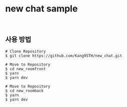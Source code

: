 # new chat sample

&nbsp;

## 사용 방법

```
# Clone Repository
$ git clone https://github.com/Kang95TH/new_chat.git

# Move to Repository
$ cd new_roomfront
$ yarn
$ yarn dev

# Move to Repository
$ cd new_roomback
$ yarn
$ yarn dev
```

&nbsp;


